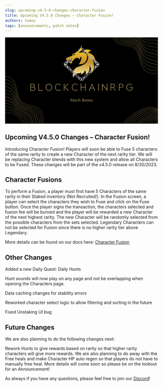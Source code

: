 ```yaml
---
slug: upcoming-v4-5-0-changes-character-fusion
title: Upcoming V4.5.0 Changes – Character Fusion!
authors: tomny
tags: [announcements, patch notes]
---
```


![Banner](./img/patch-notes.png)

## Upcoming V4.5.0 Changes – Character Fusion!

Introducing Character Fusion! Players will soon be able to Fuse 5 characters of the same rarity to create a new Character of the next rarity tier. We will be replacing Character blends with this new system and allow all Characters to be Fused. These changes will be part of the v4.5.0 release on 8/30/2023.

## Character Fusions

To perform a Fusion, a player must first have 5 Characters of the same rarity in their Staked inventory (Not Recruited!). In the Fusion screen, a player can select the characters they wish to Fuse and click on the Fuse button. Once the player signs the transaction, the characters selected and fusion fee will be burned and the player will be rewarded a new Character of the next highest rarity. The new Character will be randomly selected from the possible characters from the sets selected. Legendary Characters can not be selected for Fusion since there is no higher rarity tier above Legendary.

More details can be found on our docs here: [Character Fusion](/docs/game-mechanics/characters/fusion)

## Other Changes

Added a new Daily Quest: Daily Hunts

Hunt sounds will now play on any page and not be overlapping when opening the Characters page.

Data caching changes for stability errors

Reworked character select logic to allow filtering and sorting in the future

Fixed Unstaking UI bug

## Future Changes

We are also planning to do the following changes next:

Rework Hunts to give rewards based on rarity so that higher rarity characters will give more rewards.
We are also planning to do away with the Free heals and make Character HP auto regen so that players do not have to manually free heal.
More details will come soon so please be on the lookout for an Announcement!

As always if you have any questions, please feel free to join our [Discord](https://discord.blockchainrpg.io/)!
